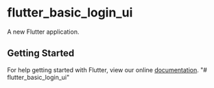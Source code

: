 # flutter_basic_login_ui

A new Flutter application.

## Getting Started

For help getting started with Flutter, view our online
[documentation](https://flutter.io/).
"# flutter_basic_login_ui" 
